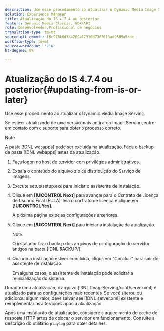 ```yaml
---
description: Use esse procedimento ao atualizar o Dynamic Media Image Serving.
solution: Experience Manager
title: Atualização do IS 4.7.4 ou posterior
feature: Dynamic Media Classic, SDK/API
role: Desenvolvedor,Profissional de negócios
translation-type: tm+mt
source-git-commit: f6c97606d7a4209427316d7367013ad9585a5cae
workflow-type: tm+mt
source-wordcount: '216'
ht-degree: 0%

---
```



# Atualização do IS 4.7.4 ou posterior{#updating-from-is-or-later}

Use esse procedimento ao atualizar o Dynamic Media Image Serving.

Se estiver atualizando de uma versão mais antiga do Image Serving, entre em contato com o suporte para obter o processo correto.

>[!NOTE]
>
>A pasta [!DNL webapps] pode ser excluída na atualização. Faça o backup da pasta [!DNL webapps] antes da atualização.

1. Faça logon no host do servidor com privilégios administrativos.
1. Extraia o conteúdo do arquivo zip de distribuição do Serviço de Imagens.
1. Execute setup/setup.exe para iniciar o assistente de instalação.
1. Clique em **[!UICONTROL Next]** para avançar para o Contrato de Licença de Usuário Final (EULA), leia o contrato de licença e clique em **[!UICONTROL Yes]**.

   A próxima página exibe as configurações anteriores.
1. Clique em **[!UICONTROL Next]** para iniciar a instalação da atualização.

   >[!NOTE]
   >
   >O instalador faz o backup dos arquivos de configuração do servidor antigos na pasta [!DNL BACKUP/].

1. Quando a instalação estiver concluída, clique em &quot;Concluir&quot; para sair do assistente de instalação.

   Em alguns casos, o assistente de instalação pode solicitar a reinicialização do sistema.

Durante uma atualização, o arquivo [!DNL ImageServing/conf/server.xml] é atualizado para as configurações mais recentes. Se você alterou ou adicionou algum valor, deve salvar seu [!DNL server.xml] existente e reimplementar as alterações após a atualização.

Após uma instalação de atualização, considere o aquecimento do cache de resposta HTTP antes de colocar o servidor em funcionamento. Consulte a descrição do utilitário `playlog` para obter detalhes.
